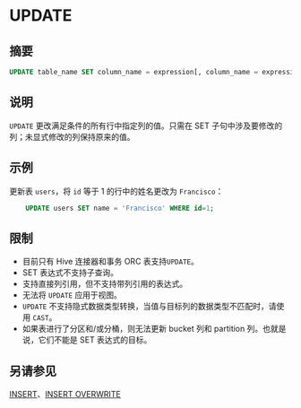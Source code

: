 
# UPDATE

## 摘要

``` sql
UPDATE table_name SET column_name = expression[, column_name = expression, ... ] [ WHERE condition ]
```

## 说明

`UPDATE` 更改满足条件的所有行中指定列的值。只需在 SET 子句中涉及要修改的列；未显式修改的列保持原来的值。

## 示例

更新表 `users`，将 `id` 等于 1 的行中的姓名更改为 `Francisco`：

``` sql
    UPDATE users SET name = 'Francisco' WHERE id=1;
```

## 限制

- 目前只有 Hive 连接器和事务 ORC 表支持`UPDATE`。
- SET 表达式不支持子查询。
- 支持直接列引用，但不支持带列引用的表达式。
- 无法将 `UPDATE` 应用于视图。
- `UPDATE` 不支持隐式数据类型转换，当值与目标列的数据类型不匹配时，请使用 `CAST`。
- 如果表进行了分区和/或分桶，则无法更新 bucket 列和 partition 列。也就是说，它们不能是 SET 表达式的目标。

## 另请参见

[INSERT](./insert.html)、[INSERT OVERWRITE](./insert-overwrite.html)